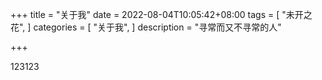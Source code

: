 +++
title =  "关于我"
date = 2022-08-04T10:05:42+08:00
tags = [
    "未开之花",
]
categories = [
    "关于我",
]
description = "寻常而又不寻常的人"

+++

123123
